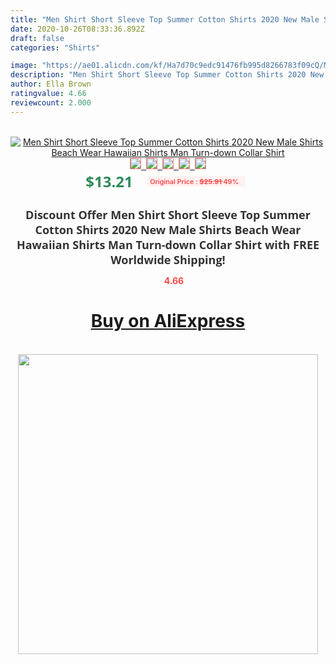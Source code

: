 ```yaml
---
title: "Men Shirt Short Sleeve Top Summer Cotton Shirts 2020 New Male Shirts Beach Wear Hawaiian Shirts Man Turn-down Collar Shirt"
date: 2020-10-26T08:33:36.892Z
draft: false
categories: "Shirts"

image: "https://ae01.alicdn.com/kf/Ha7d70c9edc91476fb995d8266783f09cQ/Men-Shirt-Short-Sleeve-Top-Summer-Cotton-Shirts-2020-New-Male-Shirts-Beach-Wear-Hawaiian-Shirts.jpg"
description: "Men Shirt Short Sleeve Top Summer Cotton Shirts 2020 New Male Shirts Beach Wear Hawaiian Shirts Man Turn-down Collar Shirt"
author: Ella Brown
ratingvalue: 4.66
reviewcount: 2.000
---
```

<br>
<div style="text-align: center;">
<a href="https://s.click.aliexpress.com/e/_9vRkgN" target="_blank" rel="nofollow noopener noreferrer"><img alt="Men Shirt Short Sleeve Top Summer Cotton Shirts 2020 New Male Shirts Beach Wear Hawaiian Shirts Man Turn-down Collar Shirt" class="magnifier-image" src="https://ae01.alicdn.com/kf/Ha7d70c9edc91476fb995d8266783f09cQ/Men-Shirt-Short-Sleeve-Top-Summer-Cotton-Shirts-2020-New-Male-Shirts-Beach-Wear-Hawaiian-Shirts.jpg_640x640.jpg">
<br>
<img style="border:1px solid salmon" src="https://ae01.alicdn.com/kf/Ha7d70c9edc91476fb995d8266783f09cQ/Men-Shirt-Short-Sleeve-Top-Summer-Cotton-Shirts-2020-New-Male-Shirts-Beach-Wear-Hawaiian-Shirts.jpg_120x120.jpg">&nbsp;&nbsp;<img style="border:1px solid salmon" src="https://ae01.alicdn.com/kf/Hd6006be902a94a18b86ed288f152daae2/Men-Shirt-Short-Sleeve-Top-Summer-Cotton-Shirts-2020-New-Male-Shirts-Beach-Wear-Hawaiian-Shirts.jpg_120x120.jpg">&nbsp;&nbsp;<img style="border:1px solid salmon" src="https://ae01.alicdn.com/kf/H01c7f9906de3495c98e4f8b3c90e36475/Men-Shirt-Short-Sleeve-Top-Summer-Cotton-Shirts-2020-New-Male-Shirts-Beach-Wear-Hawaiian-Shirts.jpg_120x120.jpg">&nbsp;&nbsp;<img style="border:1px solid salmon" src="https://ae01.alicdn.com/kf/Hcfa7b2eae0624891b3d3682d22bf234cM/Men-Shirt-Short-Sleeve-Top-Summer-Cotton-Shirts-2020-New-Male-Shirts-Beach-Wear-Hawaiian-Shirts.jpg_120x120.jpg">&nbsp;&nbsp;<img style="border:1px solid salmon" src="https://ae01.alicdn.com/kf/Hf4290fd2ec0a40a1aca02a3b8be2f0d2s/Men-Shirt-Short-Sleeve-Top-Summer-Cotton-Shirts-2020-New-Male-Shirts-Beach-Wear-Hawaiian-Shirts.jpg_120x120.jpg"></a></div><br0>
<div style="text-align: center;"><span style="background-color: white; border: 0px; box-sizing: border-box; color: seagreen; display: inline-block; font-family: &quot;open sans&quot; , &quot;arial&quot; , &quot;helvetica&quot; , sans-serif , &quot;heiti&quot;; font-size: 24px; font-stretch: inherit; font-weight: 700; line-height: inherit; margin: 0px 10px 0px 0px; padding: 0px; vertical-align: middle;">$13.21 </span>
<span style="background: rgb(255 , 241 , 241); border-radius: 3px; border: 0px; box-sizing: border-box; color: #ff4747; display: inline-block; font-family: inherit; font-size: 12px; font-stretch: inherit; font-style: inherit; font-variant: inherit; font-weight: 600; line-height: inherit; margin: 0px; padding: 2px 5px; transform: scale(0.9); vertical-align: middle;">Original Price : <b style="text-decoration: line-through;">$25.91 </b> 49%&nbsp;&nbsp;</span></div>
<h1 style="color: #333333; display: inline-block; font-family: &quot;open sans&quot; , &quot;arial&quot; , &quot;helvetica&quot; , sans-serif , &quot;heiti&quot;; font-size: 18px; font-stretch: inherit; font-weight: 700; text-align: center;">Discount Offer Men Shirt Short Sleeve Top Summer Cotton Shirts 2020 New Male Shirts Beach Wear Hawaiian Shirts Man Turn-down Collar Shirt with FREE Worldwide Shipping!</h1>
<div style="color: #ff4747; text-align: center;">
<img src="https://4.bp.blogspot.com/-M0ZcTcb-5uY/XleCXlxnR4I/AAAAAAAAAEc/OrjgMkXV1oMQFaCRZj5HQwOCBcu3w1FegCPcBGAYYCw/s1600/star.png" style="height: 15px;">&nbsp;<b>4.66</b></div>
<div class="button_cont" align="center"><a class="buynow_a" href="https://s.click.aliexpress.com/e/_9vRkgN" target="_blank" rel="nofollow noopener noreferrer"><H1>Buy on AliExpress</H1></a></div><br>
<div class="separator" style="clear: both; text-align: center;">
<img src="https://lh3.googleusercontent.com/-pTy5HemUv9M/XlePHvY0dAI/AAAAAAAAAE4/0nX5iRUoIWY8eMW9Dpxeirr157OZliDIgCLcBGAsYHQ/s1600/badge.gif" width="480">
</div>
